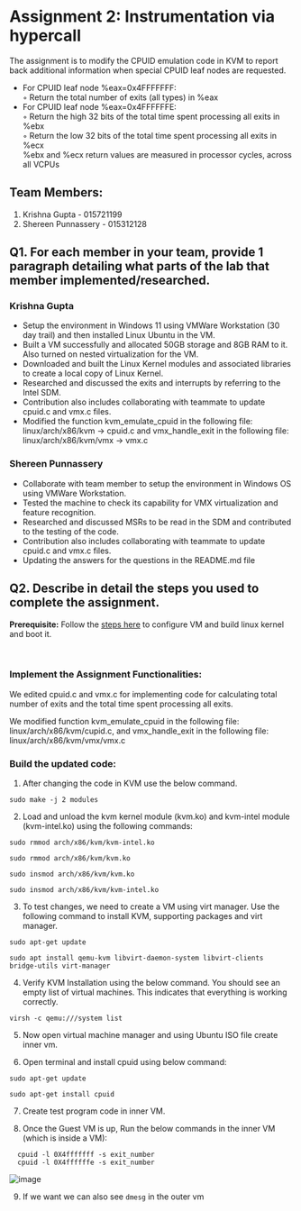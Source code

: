 # Assignment 2: Instrumentation via hypercall
The assignment is to modify the CPUID emulation code in KVM to report back additional information when special CPUID leaf nodes are requested.

* For CPUID leaf node %eax=0x4FFFFFFF:<br />
  ◦ Return the total number of exits (all types) in %eax
* For CPUID leaf node %eax=0x4FFFFFFE:<br />
  ◦ Return the high 32 bits of the total time spent processing all exits in %ebx<br />
  ◦ Return the low 32 bits of the total time spent processing all exits in %ecx<br />
      %ebx and %ecx return values are measured in processor cycles, across all VCPUs

## Team Members: 
1. Krishna Gupta - 015721199
2. Shereen Punnassery - 015312128

## Q1. For each member in your team, provide 1 paragraph detailing what parts of the lab that member implemented/researched.

### Krishna Gupta

* Setup the environment in Windows 11 using VMWare Workstation (30 day trail) and then installed Linux Ubuntu in the VM.
* Built a VM successfully and allocated 50GB storage and 8GB RAM to it. Also turned on nested virtualization for the VM. 
* Downloaded and built the Linux Kernel modules and associated libraries to create a local copy of Linux Kernel.
* Researched and discussed the exits and interrupts by referring to the Intel SDM.
* Contribution also includes collaborating with teammate to update cpuid.c and vmx.c files.
* Modified the function kvm_emulate_cpuid in the following file: linux/arch/x86/kvm -> cpuid.c and vmx_handle_exit in the following file: linux/arch/x86/kvm/vmx -> vmx.c 


### Shereen Punnassery

* Collaborate with team member to setup the environment in Windows OS using VMWare Workstation. 
* Tested the machine to check its capability for VMX virtualization and feature recognition.  
* Researched and discussed MSRs to be read in the SDM and contributed to the testing of the code.
* Contribution also includes collaborating with teammate to update cpuid.c and vmx.c files.
* Updating the answers for the questions in the README.md file

## Q2. Describe in detail the steps you used to complete the assignment. 

**Prerequisite:** Follow the [steps here](https://github.com/krishnagupta71/linux#setting-up-vm-with-the-linux-kernel-and-booting-it) to configure VM and build linux kernel and boot it.

<br />

### Implement the Assignment Functionalities:

We edited cpuid.c and vmx.c for implementing code for calculating total number of exits and the total time spent processing all exits.

We modified function kvm_emulate_cpuid in the following file: linux/arch/x86/kvm/cupid.c, 
and vmx_handle_exit in the following file: linux/arch/x86/kvm/vmx/vmx.c

### Build the updated code: 

1. After changing the code in KVM use the below command.
```
sudo make -j 2 modules 
```
2. Load and unload the kvm kernel module (kvm.ko) and kvm-intel module (kvm-intel.ko) using the following commands:
```
sudo rmmod arch/x86/kvm/kvm-intel.ko
```
```
sudo rmmod arch/x86/kvm/kvm.ko
```
```
sudo insmod arch/x86/kvm/kvm.ko
```
```
sudo insmod arch/x86/kvm/kvm-intel.ko
```
3. To test changes, we need to create a VM using virt manager.
Use the following command to install KVM, supporting packages and virt manager.
```
sudo apt-get update
```
```
sudo apt install qemu-kvm libvirt-daemon-system libvirt-clients bridge-utils virt-manager 
```
4. Verify KVM Installation using the below command. You should see an empty list of virtual machines. This indicates that everything is working correctly.
```
virsh -c qemu:///system list
```
5. Now open virtual machine manager and using Ubuntu ISO file create inner vm.

6. Open terminal and install cpuid using below command:
```
sudo apt-get update
```
```
sudo apt-get install cpuid
```
7. Create test program code in inner VM.

8. Once the Guest VM is up, Run the below commands in the inner VM (which is inside a VM):<br />  
```
  cpuid -l 0X4fffffff -s exit_number
  cpuid -l 0X4ffffffe -s exit_number
```
![image](https://user-images.githubusercontent.com/20012695/166087760-3ca5888e-9967-43db-a20c-dec9063416d9.png)

9. If we want we can also see ```dmesg``` in the outer vm
